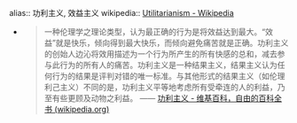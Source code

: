 alias:: 功利主义, 效益主义
wikipedia:: [Utilitarianism - Wikipedia](https://en.wikipedia.org/wiki/Utilitarianism)


  - > 一种伦理学之理论类型，认为最正确的行为是将效益达到最大。“效益”就是快乐，倾向得到最大快乐，而倾向避免痛苦就是正确。功利主义的创始人边沁将效用描述为一个行为所产生的所有快感的总和，减去参与此行为的所有人的痛苦。功利主义是一种结果主义，结果主义认为任何行为的结果是评判对错的唯一标准。与其他形式的结果主义（如伦理利己主义）不同的是，功利主义平等地考虑所有受牵连的人的利益，乃至有些更顾及动物之利益。
    —— [功利主义 - 维基百科，自由的百科全书 (wikipedia.org)](https://zh.wikipedia.org/zh-cn/%E5%8A%9F%E5%88%A9%E4%B8%BB%E7%BE%A9)